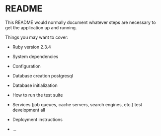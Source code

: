 # README

This README would normally document whatever steps are necessary to get the
application up and running.

Things you may want to cover:

* Ruby version
2.3.4

* System dependencies

* Configuration

* Database creation
postgresql

* Database initialization

* How to run the test suite

* Services (job queues, cache servers, search engines, etc.)
test development all

* Deployment instructions

* ...
